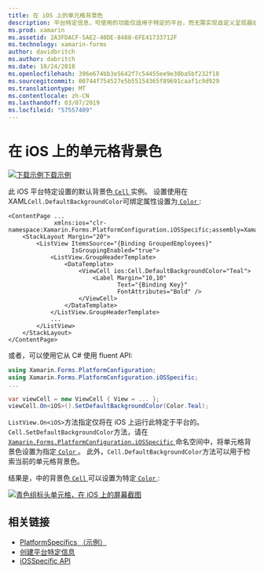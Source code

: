 ```yaml
---
title: 在 iOS 上的单元格背景色
description: 平台特定信息，可使用的功能仅适用于特定的平台，而无需实现自定义呈现器或效果。 本文介绍如何使用平台特定于 iOS 的 ios 设备上设置单元格的默认背景色。
ms.prod: xamarin
ms.assetid: 2A3FDACF-5AE2-40DE-8488-6FE41733712F
ms.technology: xamarin-forms
author: davidbritch
ms.author: dabritch
ms.date: 10/24/2018
ms.openlocfilehash: 396e674bb3e5642f7c54455ee9e30ba5bf232f18
ms.sourcegitcommit: 00744f754527e5b55154365f89691caaf1c9d929
ms.translationtype: MT
ms.contentlocale: zh-CN
ms.lasthandoff: 03/07/2019
ms.locfileid: "57557409"
---
```

# <a name="cell-background-color-on-ios"></a>在 iOS 上的单元格背景色

[![下载示例](~/media/shared/download.png)下载示例](https://developer.xamarin.com/samples/xamarin-forms/userinterface/platformspecifics/)

此 iOS 平台特定设置的默认背景色[ `Cell` ](xref:Xamarin.Forms.Cell)实例。 设置使用在 XAML`Cell.DefaultBackgroundColor`可绑定属性设置为[ `Color` ](xref:Xamarin.Forms.Color):

```xaml
<ContentPage ...
             xmlns:ios="clr-namespace:Xamarin.Forms.PlatformConfiguration.iOSSpecific;assembly=Xamarin.Forms.Core">
    <StackLayout Margin="20">
        <ListView ItemsSource="{Binding GroupedEmployees}"
                  IsGroupingEnabled="true">
            <ListView.GroupHeaderTemplate>
                <DataTemplate>
                    <ViewCell ios:Cell.DefaultBackgroundColor="Teal">
                        <Label Margin="10,10"
                               Text="{Binding Key}"
                               FontAttributes="Bold" />
                    </ViewCell>
                </DataTemplate>
            </ListView.GroupHeaderTemplate>
            ...
        </ListView>
    </StackLayout>
</ContentPage>
```

或者，可以使用它从 C# 使用 fluent API:

```csharp
using Xamarin.Forms.PlatformConfiguration;
using Xamarin.Forms.PlatformConfiguration.iOSSpecific;
...

var viewCell = new ViewCell { View = ... };
viewCell.On<iOS>().SetDefaultBackgroundColor(Color.Teal);
```

`ListView.On<iOS>`方法指定仅将在 iOS 上运行此特定于平台的。 `Cell.SetDefaultBackgroundColor`方法，请在[ `Xamarin.Forms.PlatformConfiguration.iOSSpecific` ](xref:Xamarin.Forms.PlatformConfiguration.iOSSpecific)命名空间中，将单元格背景色设置为指定[ `Color` ](xref:Xamarin.Forms.Color)。 此外，`Cell.DefaultBackgroundColor`方法可以用于检索当前的单元格背景色。

结果是，中的背景色[ `Cell` ](xref:Xamarin.Forms.Cell)可以设置为特定[ `Color` ](xref:Xamarin.Forms.Color):

[![青色组标头单元格，在 iOS 上的屏幕截图](cell-background-color-images/group-header-cell-color.png "青色组标头单元格与 ListView")](cell-background-color-images/group-header-cell-color-large.png#lightbox "青色组标头单元格与 ListView")

## <a name="related-links"></a>相关链接

- [PlatformSpecifics （示例）](https://developer.xamarin.com/samples/xamarin-forms/userinterface/platformspecifics/)
- [创建平台特定信息](~/xamarin-forms/platform/platform-specifics/index.md#creating-platform-specifics)
- [iOSSpecific API](xref:Xamarin.Forms.PlatformConfiguration.iOSSpecific)

